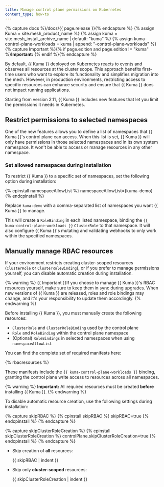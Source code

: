 ```yaml
---
title: Manage control plane permissions on Kubernetes
content_type: how-to
---
```


{% capture docs %}/docs/{{ page.release }}{% endcapture %}
{% assign Kuma = site.mesh_product_name %}
{% assign kuma = site.mesh_install_archive_name | default: "kuma" %}
{% assign kuma-control-plane-workloads = kuma | append: "-control-plane-workloads" %}
{% capture Important %}{% if page.edition and page.edition != "kuma" %}**Important:** {% endif %}{% endcapture %}

By default, {{ Kuma }} deployed on Kubernetes reacts to events and observes all resources at the cluster scope. This approach benefits first-time users who want to explore its functionality and simplifies migration into the mesh. However, in production environments, restricting access to specific resources can enhance security and ensure that {{ Kuma }} does not impact running applications.

Starting from version 2.11, {{ Kuma }} includes new features that let you limit the permissions it needs in Kubernetes.

## Restrict permissions to selected namespaces

One of the new features allows you to define a list of namespaces that {{ Kuma }}'s control plane can access. When this list is set, {{ Kuma }} will only have permissions in those selected namespaces and in its own system namespace. It won't be able to access or manage resources in any other namespace.

### Set allowed namespaces during installation

To restrict {{ Kuma }} to a specific set of namespaces, set the following option during installation:

{% cpinstall namespaceAllowList %}
namespaceAllowList={kuma-demo}
{% endcpinstall %}

Replace `kuma-demo` with a comma-separated list of namespaces you want {{ Kuma }} to manage.

This will create a `RoleBinding` in each listed namespace, binding the `{{ kuma-control-plane-workloads }}` `ClusterRole` to that namespace. It will also configure {{ Kuma }}'s mutating and validating webhooks to only work within the specified namespaces.

<!-- vale Google.Headings = NO -->
## Manually manage RBAC resources
<!-- vale Google.Headings = YES -->

If your environment restricts creating cluster-scoped resources (`ClusterRole` or `ClusterRoleBinding`), or if you prefer to manage permissions yourself, you can disable automatic creation during installation.

{% warning %}
{{ Important }}If you choose to manage {{ Kuma }}'s RBAC resources yourself, make sure to keep them in sync during upgrades. When new versions of {{ Kuma }} are released, roles and role bindings may change, and it's your responsibility to update them accordingly.
{% endwarning %}

Before installing {{ Kuma }}, you must manually create the following resources:

* `ClusterRole` and `ClusterRoleBinding` used by the control plane
* `Role` and `RoleBinding` within the control plane namespace
* (Optional) `RoleBindings` in selected namespaces when using `namespaceAllowList`

You can find the complete set of required manifests here:

{% rbacresources %}

These manifests include the `{{ kuma-control-plane-workloads }}` binding, granting the control plane write access to resources across all namespaces.

{% warning %}
**Important:** All required resources must be created **before** installing {{ Kuma }}.
{% endwarning %}

To disable automatic resource creation, use the following settings during installation:

{% capture skipRBAC %}
{% cpinstall skipRBAC %}
skipRBAC=true
{% endcpinstall %}
{% endcapture %}

{% capture skipClusterRoleCreation %}
{% cpinstall skipClusterRoleCreation %}
controlPlane.skipClusterRoleCreation=true
{% endcpinstall %}
{% endcapture %}

* Skip creation of **all** resources:

  {{ skipRBAC | indent }}

* Skip only **cluster-scoped** resources:

  {{ skipClusterRoleCreation | indent }}
